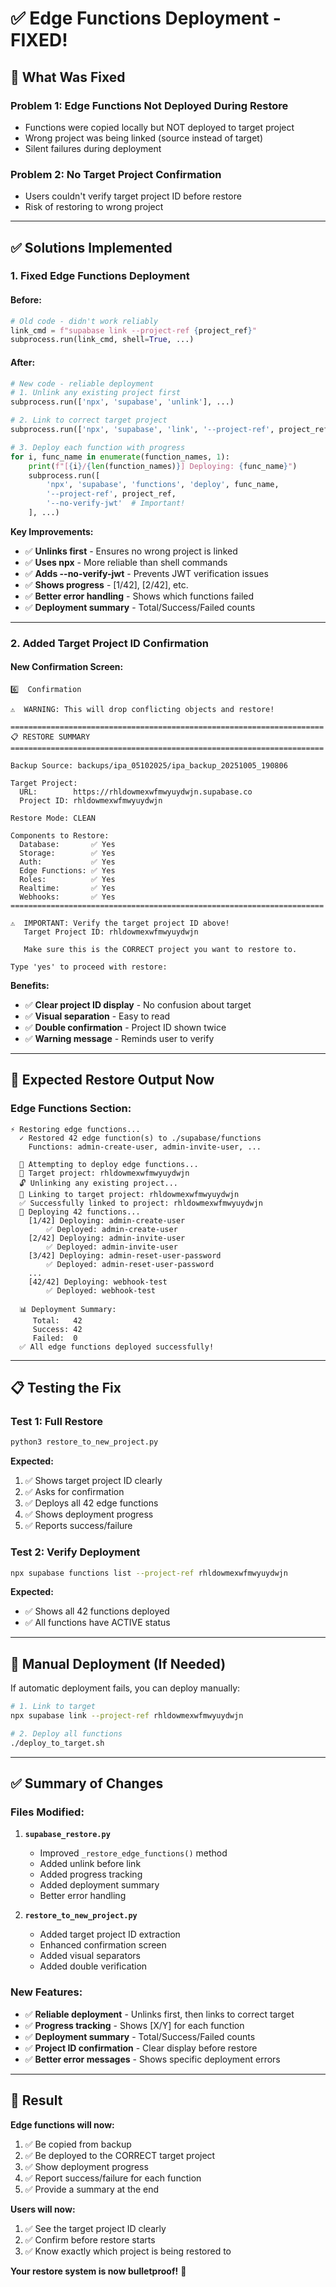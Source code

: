 # ✅ Edge Functions Deployment - FIXED!

## 🎯 **What Was Fixed**

### **Problem 1: Edge Functions Not Deployed During Restore**
- Functions were copied locally but NOT deployed to target project
- Wrong project was being linked (source instead of target)
- Silent failures during deployment

### **Problem 2: No Target Project Confirmation**
- Users couldn't verify target project ID before restore
- Risk of restoring to wrong project

---

## ✅ **Solutions Implemented**

### **1. Fixed Edge Functions Deployment**

#### **Before:**
```python
# Old code - didn't work reliably
link_cmd = f"supabase link --project-ref {project_ref}"
subprocess.run(link_cmd, shell=True, ...)
```

#### **After:**
```python
# New code - reliable deployment
# 1. Unlink any existing project first
subprocess.run(['npx', 'supabase', 'unlink'], ...)

# 2. Link to correct target project
subprocess.run(['npx', 'supabase', 'link', '--project-ref', project_ref], ...)

# 3. Deploy each function with progress
for i, func_name in enumerate(function_names, 1):
    print(f"[{i}/{len(function_names)}] Deploying: {func_name}")
    subprocess.run([
        'npx', 'supabase', 'functions', 'deploy', func_name,
        '--project-ref', project_ref,
        '--no-verify-jwt'  # Important!
    ], ...)
```

**Key Improvements:**
- ✅ **Unlinks first** - Ensures no wrong project is linked
- ✅ **Uses npx** - More reliable than shell commands
- ✅ **Adds --no-verify-jwt** - Prevents JWT verification issues
- ✅ **Shows progress** - [1/42], [2/42], etc.
- ✅ **Better error handling** - Shows which functions failed
- ✅ **Deployment summary** - Total/Success/Failed counts

---

### **2. Added Target Project ID Confirmation**

#### **New Confirmation Screen:**

```
6️⃣  Confirmation

⚠️  WARNING: This will drop conflicting objects and restore!

======================================================================
📋 RESTORE SUMMARY
======================================================================

Backup Source: backups/ipa_05102025/ipa_backup_20251005_190806

Target Project:
  URL:        https://rhldowmexwfmwyuydwjn.supabase.co
  Project ID: rhldowmexwfmwyuydwjn

Restore Mode: CLEAN

Components to Restore:
  Database:       ✅ Yes
  Storage:        ✅ Yes
  Auth:           ✅ Yes
  Edge Functions: ✅ Yes
  Roles:          ✅ Yes
  Realtime:       ✅ Yes
  Webhooks:       ✅ Yes
======================================================================

⚠️  IMPORTANT: Verify the target project ID above!
   Target Project ID: rhldowmexwfmwyuydwjn

   Make sure this is the CORRECT project you want to restore to.

Type 'yes' to proceed with restore:
```

**Benefits:**
- ✅ **Clear project ID display** - No confusion about target
- ✅ **Visual separation** - Easy to read
- ✅ **Double confirmation** - Project ID shown twice
- ✅ **Warning message** - Reminds user to verify

---

## 🚀 **Expected Restore Output Now**

### **Edge Functions Section:**

```
⚡ Restoring edge functions...
  ✓ Restored 42 edge function(s) to ./supabase/functions
    Functions: admin-create-user, admin-invite-user, ...

  🚀 Attempting to deploy edge functions...
  📡 Target project: rhldowmexwfmwyuydwjn
  🔓 Unlinking any existing project...
  📡 Linking to target project: rhldowmexwfmwyuydwjn
  ✅ Successfully linked to project: rhldowmexwfmwyuydwjn
  🚀 Deploying 42 functions...
    [1/42] Deploying: admin-create-user
        ✅ Deployed: admin-create-user
    [2/42] Deploying: admin-invite-user
        ✅ Deployed: admin-invite-user
    [3/42] Deploying: admin-reset-user-password
        ✅ Deployed: admin-reset-user-password
    ...
    [42/42] Deploying: webhook-test
        ✅ Deployed: webhook-test

  📊 Deployment Summary:
     Total:   42
     Success: 42
     Failed:  0
  ✅ All edge functions deployed successfully!
```

---

## 📋 **Testing the Fix**

### **Test 1: Full Restore**

```bash
python3 restore_to_new_project.py
```

**Expected:**
1. ✅ Shows target project ID clearly
2. ✅ Asks for confirmation
3. ✅ Deploys all 42 edge functions
4. ✅ Shows deployment progress
5. ✅ Reports success/failure

### **Test 2: Verify Deployment**

```bash
npx supabase functions list --project-ref rhldowmexwfmwyuydwjn
```

**Expected:**
- ✅ Shows all 42 functions deployed
- ✅ All functions have ACTIVE status

---

## 🔧 **Manual Deployment (If Needed)**

If automatic deployment fails, you can deploy manually:

```bash
# 1. Link to target
npx supabase link --project-ref rhldowmexwfmwyuydwjn

# 2. Deploy all functions
./deploy_to_target.sh
```

---

## ✅ **Summary of Changes**

### **Files Modified:**

1. **`supabase_restore.py`**
   - Improved `_restore_edge_functions()` method
   - Added unlink before link
   - Added progress tracking
   - Added deployment summary
   - Better error handling

2. **`restore_to_new_project.py`**
   - Added target project ID extraction
   - Enhanced confirmation screen
   - Added visual separators
   - Added double verification

### **New Features:**

- ✅ **Reliable deployment** - Unlinks first, then links to correct target
- ✅ **Progress tracking** - Shows [X/Y] for each function
- ✅ **Deployment summary** - Total/Success/Failed counts
- ✅ **Project ID confirmation** - Clear display before restore
- ✅ **Better error messages** - Shows specific deployment errors

---

## 🎉 **Result**

**Edge functions will now:**
1. ✅ Be copied from backup
2. ✅ Be deployed to the CORRECT target project
3. ✅ Show deployment progress
4. ✅ Report success/failure for each function
5. ✅ Provide a summary at the end

**Users will now:**
1. ✅ See the target project ID clearly
2. ✅ Confirm before restore starts
3. ✅ Know exactly which project is being restored to

**Your restore system is now bulletproof!** 🚀
